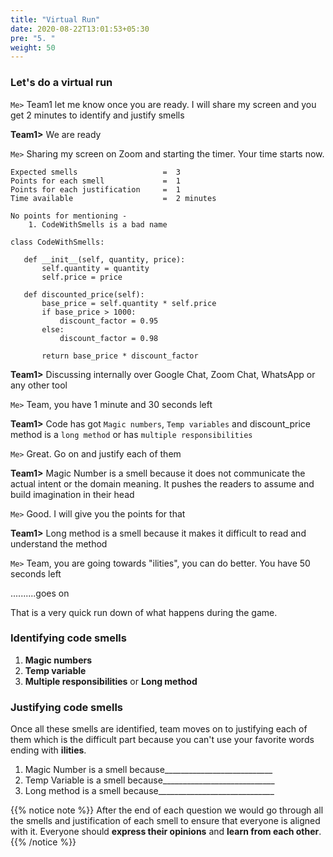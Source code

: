 ```yaml
---
title: "Virtual Run"
date: 2020-08-22T13:01:53+05:30
pre: "5. "
weight: 50
---
```


### Let's do a virtual run   

```Me>``` Team1 let me know once you are ready. I will share my screen and you get 2 minutes to identify and justify smells

**Team1>** We are ready

```Me>``` Sharing my screen on Zoom and starting the timer. Your time starts now. 
 
```
Expected smells                   =  3
Points for each smell             =  1
Points for each justification     =  1
Time available                    =  2 minutes

No points for mentioning -    
    1. CodeWithSmells is a bad name

class CodeWithSmells:

   def __init__(self, quantity, price):
       self.quantity = quantity
       self.price = price

   def discounted_price(self):
       base_price = self.quantity * self.price
       if base_price > 1000:
           discount_factor = 0.95
       else:
           discount_factor = 0.98

       return base_price * discount_factor
``` 

**Team1>** Discussing internally over Google Chat, Zoom Chat, WhatsApp or any other tool

```Me>``` Team, you have 1 minute and 30 seconds left

**Team1>** Code has got ```Magic numbers```, ```Temp variables``` and discount_price method is a ```long method``` or has ```multiple responsibilities```

```Me>``` Great. Go on and justify each of them

**Team1>** Magic Number is  a smell because it does not communicate the actual intent or the domain meaning. It pushes the readers to assume and build imagination in their head

```Me>``` Good. I will give you the points for that

**Team1>** Long method is a smell because it makes it difficult to read and understand the method

```Me>``` Team, you are going towards "ilities", you can do better. You have 50 seconds left

..........goes on

That is a very quick run down of what happens during the game.

### Identifying code smells
1. **Magic numbers**
2. **Temp variable**
3. **Multiple responsibilities** or **Long method** 


### Justifying code smells
Once all these smells are identified, team moves on to justifying each of them which is the difficult part because you can't use your favorite words ending with **ilities**. 

1. Magic Number is a smell because___________________________ 
2. Temp Variable is a smell because____________________________
3. Long method is a smell because_____________________________

{{% notice note %}}
After the end of each question we would go through all the smells and justification of each smell to ensure that everyone is aligned with it. 
Everyone should **express their opinions** and **learn from each other**. 
{{% /notice %}}